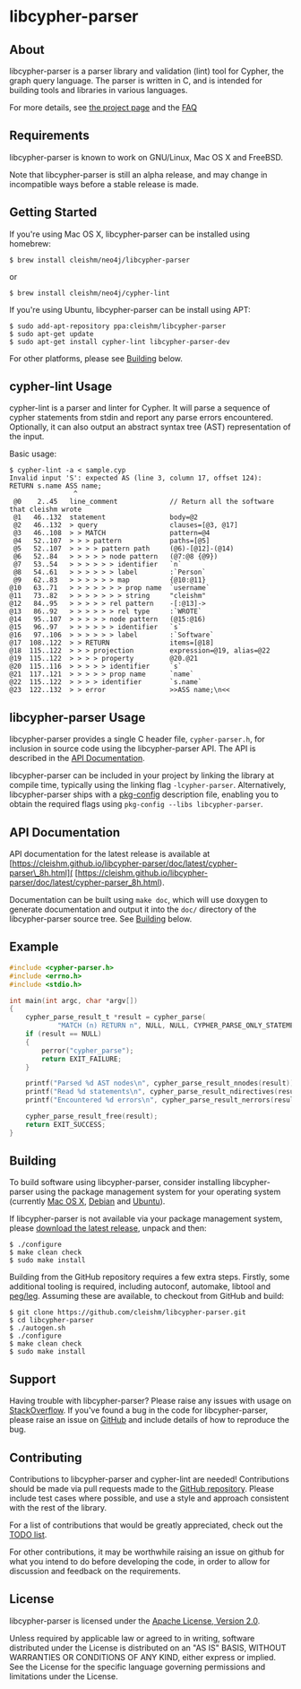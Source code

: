 libcypher-parser
================


About
-----

libcypher-parser is a parser library and validation (lint) tool for Cypher, the
graph query language. The parser is written in C, and is intended for building
tools and libraries in various languages.

For more details, see [the project page](
https://cleishm.github.io/libcypher-parser/) and the [FAQ](
https://github.com/cleishm/libcypher-parser/wiki/FAQ)


Requirements
------------

libcypher-parser is known to work on GNU/Linux, Mac OS X and FreeBSD.

Note that libcypher-parser is still an alpha release, and may change in
incompatible ways before a stable release is made.


Getting Started
---------------

If you're using Mac OS X, libcypher-parser can be installed using homebrew:

```console
$ brew install cleishm/neo4j/libcypher-parser
```

or

```console
$ brew install cleishm/neo4j/cypher-lint
```

If you're using Ubuntu, libcypher-parser can be install using APT:

```console
$ sudo add-apt-repository ppa:cleishm/libcypher-parser
$ sudo apt-get update
$ sudo apt-get install cypher-lint libcypher-parser-dev
```

For other platforms, please see [Building](#building) below.


cypher-lint Usage
-----------------

cypher-lint is a parser and linter for Cypher. It will parse a sequence of
cypher statements from stdin and report any parse errors encountered.
Optionally, it can also output an abstract syntax tree (AST) representation of
the input.

Basic usage:

```console
$ cypher-lint -a < sample.cyp
Invalid input 'S': expected AS (line 3, column 17, offset 124):
RETURN s.name ASS name;
                ^
 @0    2..45   line_comment             // Return all the software that cleishm wrote
 @1   46..132  statement                body=@2
 @2   46..132  > query                  clauses=[@3, @17]
 @3   46..108  > > MATCH                pattern=@4
 @4   52..107  > > > pattern            paths=[@5]
 @5   52..107  > > > > pattern path     (@6)-[@12]-(@14)
 @6   52..84   > > > > > node pattern   (@7:@8 {@9})
 @7   53..54   > > > > > > identifier   `n`
 @8   54..61   > > > > > > label        :`Person`
 @9   62..83   > > > > > > map          {@10:@11}
@10   63..71   > > > > > > > prop name  `username`
@11   73..82   > > > > > > > string     "cleishm"
@12   84..95   > > > > > rel pattern    -[:@13]->
@13   86..92   > > > > > > rel type     :`WROTE`
@14   95..107  > > > > > node pattern   (@15:@16)
@15   96..97   > > > > > > identifier   `s`
@16   97..106  > > > > > > label        :`Software`
@17  108..122  > > RETURN               items=[@18]
@18  115..122  > > > projection         expression=@19, alias=@22
@19  115..122  > > > > property         @20.@21
@20  115..116  > > > > > identifier     `s`
@21  117..121  > > > > > prop name      `name`
@22  115..122  > > > > identifier       `s.name`
@23  122..132  > > error                >>ASS name;\n<<
```


libcypher-parser Usage
----------------------

libcypher-parser provides a single C header file, `cypher-parser.h`, for
inclusion in source code using the libcypher-parser API. The API is described in
the [API Documentation](#api_documentation).

libcypher-parser can be included in your project by linking the library at
compile time, typically using the linking flag `-lcypher-parser`.
Alternatively, libcypher-parser ships with a [pkg-config](
https://wiki.freedesktop.org/www/Software/pkg-config/)
description file, enabling you to obtain the required flags using
`pkg-config --libs libcypher-parser`.


API Documentation
-----------------

API documentation for the latest release is available at
[https://cleishm.github.io/libcypher-parser/doc/latest/cypher-parser\_8h.html](
[https://cleishm.github.io/libcypher-parser/doc/latest/cypher-parser_8h.html).

Documentation can be built using `make doc`, which will use doxygen to generate
documentation and output it into the `doc/` directory of the libcypher-parser
source tree. See [Building](#building) below.


Example
-------

```C
#include <cypher-parser.h>
#include <errno.h>
#include <stdio.h>

int main(int argc, char *argv[])
{
    cypher_parse_result_t *result = cypher_parse(
            "MATCH (n) RETURN n", NULL, NULL, CYPHER_PARSE_ONLY_STATEMENTS);
    if (result == NULL)
    {
        perror("cypher_parse");
        return EXIT_FAILURE;
    }

    printf("Parsed %d AST nodes\n", cypher_parse_result_nnodes(result));
    printf("Read %d statements\n", cypher_parse_result_ndirectives(result));
    printf("Encountered %d errors\n", cypher_parse_result_nerrors(result));

    cypher_parse_result_free(result);
    return EXIT_SUCCESS;
}
```


Building
--------

To build software using libcypher-parser, consider installing libcypher-parser
using the package management system for your operating system (currently
[Mac OS X](#getting_started),
[Debian](https://mentors.debian.net/package/libcypher-parser) and
[Ubuntu](#getting_started)).

If libcypher-parser is not available via your package management system,
please [download the latest release](
https://github.com/cleishm/libcypher-parser/releases), unpack and then:

```console
$ ./configure
$ make clean check
$ sudo make install
```

Building from the GitHub repository requires a few extra steps. Firstly, some
additional tooling is required, including autoconf, automake, libtool and
[peg/leg](http://piumarta.com/software/peg/). Assuming these are available,
to checkout from GitHub and build:

```console
$ git clone https://github.com/cleishm/libcypher-parser.git
$ cd libcypher-parser
$ ./autogen.sh
$ ./configure
$ make clean check
$ sudo make install
```


Support
-------

Having trouble with libcypher-parser? Please raise any issues with usage on
[StackOverflow](http://stackoverflow.com/questions/tagged/libcypher-parser). If
you've found a bug in the code for libcypher-parser, please raise an issue on
[GitHub](https://github.com/cleishm/libcypher-parser) and include details of how
to reproduce the bug.


Contributing
------------

Contributions to libcypher-parser and cypher-lint are needed! Contributions
should be made via pull requests made to the [GitHub repository](
https://github.com/cleishm/libcypher-parser). Please include test cases where
possible, and use a style and approach consistent with the rest of the library.

For a list of contributions that would be greatly appreciated, check out
the [TODO list](https://github.com/cleishm/libcypher-parser/wiki/TODO).

For other contributions, it may be worthwhile raising an issue on github for
what you intend to do before developing the code, in order to allow for
discussion and feedback on the requirements.


License
-------

libcypher-parser is licensed under the [Apache License, Version 2.0](
http://www.apache.org/licenses/LICENSE-2.0).

Unless required by applicable law or agreed to in writing, software distributed
under the License is distributed on an "AS IS" BASIS, WITHOUT WARRANTIES OR
CONDITIONS OF ANY KIND, either express or implied.  See the License for the
specific language governing permissions and limitations under the License.

